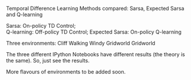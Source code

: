 Temporal Difference Learning Methods compared:
Sarsa, Expected Sarsa and Q-learning

Sarsa: On-policy TD Control;  
Q-learning: Off-policy TD Control; 
Expected Sarsa: On-policy Q-learning

Three environments:
Cliff Walking
Windy Gridworld
Gridworld

The three different IPython Notebooks have different results (the theory is the same). So, just see the results.

More flavours of environments to be added soon.
